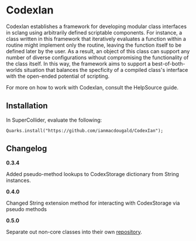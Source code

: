 # CodexIan

CodexIan establishes a framework for developing modular class interfaces in sclang using arbitrarily defined scriptable components. For instance, a class written in this framework that iteratively evaluates a function within a routine might implement only the routine, leaving the function itself to be defined later by the user. As a result, an object of this class can support any number of diverse configurations without compromising the functionality of the class itself. In this way, the framework aims to support a best-of-both-worlds situation that balances the specficity of a compiled class's interface with the open-ended potential of scripting.

For more on how to work with CodexIan, consult the HelpSource guide.

## Installation

In SuperCollider, evaluate the following: 

`Quarks.install("https://github.com/ianmacdougald/CodexIan");`

## Changelog 

**0.3.4** 

Added pseudo-method lookups to CodexStorage dictionary from String instances. 

**0.4.0**

Changed String extension method for interacting with CodexStorage via pseudo methods

**0.5.0**

Separate out non-core classes into their own [repository](https://github.com/ianmacdougald/CodexIanMore).


